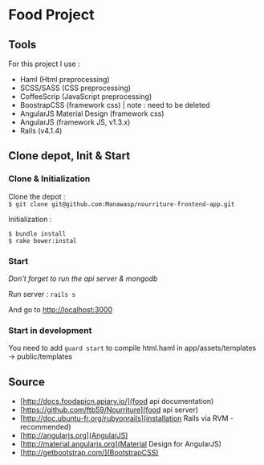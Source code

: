 # Food Project

## Tools

For this project I use :    
- Haml (Html preprocessing)
- SCSS/SASS (CSS preprocessing)
- CoffeeScrip (JavaScript preprocessing)
- BoostrapCSS (framework css) | note : need to be deleted
- AngularJS Material Design (framework css)
- AngularJS (framework JS, v1.3.x)
- Rails (v4.1.4)

## Clone depot, Init & Start

### Clone & Initialization

Clone the depot :    
`$ git clone git@github.com:Manawasp/nourriture-frontend-app.git`    

Initialization :    
```
$ bundle install
$ rake bower:instal
```

### Start

*Don't forget to run the api server & mongodb*    


Run server :
`rails s`    

And go to [http://localhost:3000](localhost:3000)    

### Start in development

You need to add `guard start` to compile html.haml in app/assets/templates -> public/templates

## Source

- [http://docs.foodapicn.apiary.io/](food api documentation)
- [https://github.com/ftb59/Nourriture](food api server)
- [http://doc.ubuntu-fr.org/rubyonrails](installation Rails via RVM - recommended)
- [http://angularjs.org](AngularJS)
- [http://material.angularjs.org](Material Design for AngularJS)
- [http://getbootstrap.com/](BootstrapCSS)